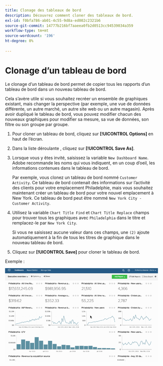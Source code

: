```yaml
---
title: Clonage des tableaux de bord
description: Découvrez comment cloner des tableaux de bord.
exl-id: f0bfa786-ab01-4c55-9d8a-ed002c2321b6
source-git-commit: 14777b216bf7aaeea0fb2d0513cc94539034a359
workflow-type: tm+mt
source-wordcount: '196'
ht-degree: 0%

---
```


# Clonage d’un tableau de bord

Le clonage d’un tableau de bord permet de copier tous les rapports d’un tableau de bord dans un nouveau tableau de bord.

Cela s’avère utile si vous souhaitez recréer un ensemble de graphiques existant, mais changer la perspective (par exemple, une vue de données différente, un autre marché, un autre site web ou un autre magasin). Après avoir dupliqué le tableau de bord, vous pouvez modifier chacun des nouveaux graphiques pour modifier sa mesure, sa vue de données, son filtre ou son groupe par groupe.

1. Pour cloner un tableau de bord, cliquez sur **[!UICONTROL Options]** en haut de l’écran.

1. Dans la liste déroulante , cliquez sur **[!UICONTROL Save As]**.

1. Lorsque vous y êtes invité, saisissez la variable `New Dashboard Name`. Adobe recommande les noms qui vous indiquent, en un coup d’oeil, les informations contenues dans le tableau de bord.

   Par exemple, vous clonez un tableau de bord nommé `Customer Activity`. Ce tableau de bord contenait des informations sur l’activité des clients pour votre emplacement Philadelphie, mais vous souhaitez maintenant créer un tableau de bord pour votre nouvel emplacement à New York. Ce tableau de bord peut être nommé `New York City - Customer Activity`.

1. Utilisez la variable `Chart Title Find` et `Chart Title Replace` champs pour trouver tous les graphiques avec `Philadelphia` dans le titre et remplacez-le par `New York City`.

   Si vous ne saisissez aucune valeur dans ces champs, une `(2)` ajoute automatiquement à la fin de tous les titres de graphique dans le nouveau tableau de bord.

1. Cliquez sur **[!UICONTROL Save]** pour cloner le tableau de bord.

Exemple :

![tableau de bord des clones](../../assets/datgif.gif)
